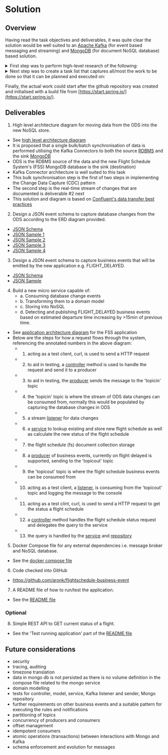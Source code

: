 # Solution

## Overview
Having read the task objectives and deliverables, it was quite clear the solution would be well suited to an [Apache Kafka](https://kafka.apache.org/documentation/) (for event based messaging and streaming) and [MongoDB](https://www.mongodb.com/what-is-mongodb) (for document NoSQL database) based solution.

<details>
  <summary>First step was to perform high-level research of the following:</summary>
  
  - docker image for [Apache Kafka](https://github.com/wurstmeister/kafka-docker) and [MongoDB](https://hub.docker.com/_/mongo)
  - client library and APIs available from Java to interface with Apache Kafka and MongoDB using [Spring Data](https://docs.spring.io/spring-data/mongodb/docs/current/reference/html/#)
  - JSON schema for the definition of the JSON payloads
  - patterns for moving data from RDBMS into NoSQL document database
</details>

<details>
  <summary>Next step was to create a task list that captures all/most the work to be done so that it can be planned and executed on:</summary>
  
  - design how to [batch transfer data](https://www.confluent.io/blog/no-more-silos-how-to-integrate-your-databases-with-apache-kafka-and-cdc) from [RDBMS](https://www.confluent.io/hub/confluentinc/kafka-connect-jdbc) to [MongoDB](https://www.confluent.io/hub/mongodb/kafka-connect-mongodb)
  - design [JSON schema](https://json-schema.org/) for CDC
  - design JSON schema for 'flight-delayed' business event
  - design the model for the 'flight-schedule-business-event' service, JSON, in Mongo db
  - how to [validate JSON schema](https://www.jsonschemavalidator.net/)
  - bare bones app, [Java 8](https://hub.docker.com/_/openjdk), [Maven](maven:3.5-jdk-8-alpine), Spring Boot 2 with Kafka and Spring Data MongoDB
  - github repo, [README](https://github.com/aronk/flightschedule-business-event/blob/master/README.md),
  - [Kafka docker image](https://github.com/wurstmeister/kafka-docker)
  - Kafka topic '1-in' : input, partitions?
  - Kafka topic '2-out' : output, partitions?
  - listener/consumer for '1-in'
  - producer for '2-out'
  - how to test Kafka locally
  - [MongoDB docker image](https://hub.docker.com/_/mongo)
  - Mongo document 'flight-schedule', with key flightScheduleId and value the JSON model
  - repository for saving (creating/updating), reading a single FlightSchedule object
  - how to [test MongoDB locally](https://github.com/spring-projects/spring-data-book/tree/master/mongodb)
  - service to work out if any business events ('flight-delayed') need firing
  - pom.xml to build the app
  - Dockerfile/Dockerfile.maven to package the app
  - docker-compose.yml to build, package and run the app
  - how to [add messages/records](https://github.com/wurstmeister/kafka-docker/wiki/Connectivity) to '1-in' to be able to test the running application
  - how to [view/read messages/records](https://github.com/wurstmeister/kafka-docker/wiki/Connectivity) from 2-out' to be able to test the running application
  - Optional: add REST endpoint, Controller method GET /flight-schedule/{flight-schedule-id} : FlightSchedule
  - should FlightSchedule store/reference the latest/active business events, i.e. 'flight-delayed'?
</details>

Finally, the actual work could start after the github repository was created and initialised with a build file from [https://start.spring.io/](https://start.spring.io/).

## Deliverables
1. High level architecture diagram for moving data from the ODS into the new NoSQL store.
- See [high level architecture diagram](docs/ods-fss-architecture-diagram.png)
- It is proposed that a single bulk/batch synchronisation of data is performed utilising the Kafka Connectors to both the source [RDBMS](https://www.confluent.io/hub/confluentinc/kafka-connect-jdbc) and the sink [MongoDB](https://www.confluent.io/hub/mongodb/kafka-connect-mongodb)
- ODS is the RDBMS source of the data and the new Flight Schedule System's (FSS) MongoDB database is the sink (destination)
- Kafka Connector architecture is well suited to this task  
- This bulk synchronisation step is the first of two steps in implementing the Change Data Capture (CDC) pattern
- The second step is the real-time stream of changes that are documented is deliverable #2 next
- This solution and diagram is based on [Confluent's data transfer best practices](https://www.confluent.io/blog/no-more-silos-how-to-integrate-your-databases-with-apache-kafka-and-cdc)

2. Design a JSON event schema to capture database changes from the ODS according to the ERD diagram provided.
- [JSON Schema](docs/flight-schedule-data-event.schema.json)
- [JSON Sample 1](docs/flight-schedule-data-event-001.json)
- [JSON Sample 2](docs/flight-schedule-data-event-002.json)
- [JSON Sample 3](docs/flight-schedule-data-event-003.json)
- [JSON Sample 4](docs/flight-schedule-data-event-004.json)

3. Design a JSON event schema to capture business events that will be emitted by the new application e.g. FLIGHT_DELAYED.
- [JSON Schema](docs/flight-schedule-business-event.schema.json)
- [JSON Sample](docs/flight-schedule-business-event.json)

4. Build a new micro service capable of:
    - a. Consuming database change events
    - b. Transforming them to a domain model
    - c. Storing into NoSQL
    - d. Detecting and publishing FLIGHT_DELAYED business events based on estimated departure time increasing by >15min of previous time.
- See [application architecture diagram](docs/application-architecture-medium.png) for the FSS application
- Below are the steps for how a request flows through the system, referencing the annotated numbers in the above diagram:
    - 1. acting as a test client, curl, is used to send a HTTP request
    - 2. to aid in testing, a [controller](src/main/java/com/aron/flightschedule/controller/FlightScheduleDataEventTestController.java) method is used to handle the request and send it to a producer
    - 3. to aid in testing, the [producer](src/main/java/com/aron/flightschedule/service/DataEventProducer.java) sends the message to the 'topicin' topic
    - 4. the 'topicin' topic is where the stream of ODS data changes can be consumed from, normally this would be populated by capturing the database changes in ODS
    - 5. a stream [listener](src/main/java/com/aron/flightschedule/service/FlightScheduleDataEventListener.java) for data changes
    - 6. a [service](src/main/java/com/aron/flightschedule/service/FlightScheduleService.java) to lookup existing and store new flight schedule as well as calculate the new status of the flight schedule
    - 7. the flight schedule (fs) document collection storage
    - 8. a [producer](src/main/java/com/aron/flightschedule/service/BusinessEventProducer.java) of business events, currently on flight delayed is supported, sending to the 'topicout' topic
    - 9. the 'topicout' topic is where the flight schedule business events can be consumed from
    - 10. acting as a test client, a [listener](src/main/java/com/aron/flightschedule/service/FlightScheduleBusinessEventTestListener.java), is consuming from the 'topicout' topic and logging the message to the console
    - 11. acting as a test clint, curl, is used to send a HTTP request to get the status a flight schedule
    - 12. a [controller](src/main/java/com/aron/flightschedule/controller/FlightScheduleController.java) method handles the flight schedule status request and delegates the query to the service
    - 13. the query is handled by the [service](src/main/java/com/aron/flightschedule/service/FlightScheduleService.java) and [repository](src/main/java/com/aron/flightschedule/repository/FlightScheduleRepository.java)

5. Docker Compose file for any external dependencies i.e. message broker and NoSQL database.
- See the [docker compose file](docker-compose.yml)

6. Code checked into GitHub
- https://github.com/aronk/flightschedule-business-event

7. A README file of how to run/test the application.
- See the [README file](README.md)

### Optional
8. Simple REST API to GET current status of a flight.
- See the 'Test running application' part of the [README file](README.md)

## Future considerations
- security
- tracing, auditing
- timezone translation
- data in mongo db is not persisted as there is no volume definition in the compose file related to the mongo service
- domain modelling
- tests for controller, model, service, Kafka listener and sender, Mongo repository
- further requirements on other business events and a suitable pattern for executing the rules and notifications
- partitioning of topics
- concurrency of producers and consumers
- offset management
- idempotent consumers
- atomic operations (transactions) between interactions with Mongo and Kafka
- schema enforcement and evolution for messages
